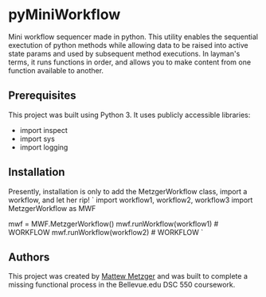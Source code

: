 # pyMiniWorkflow
Mini workflow sequencer made in python. This utility enables the sequential exectution of python methods while allowing data to be raised into active state params and used by subsequent method executions. In layman's terms, it runs functions in order, and allows you to make content from one function available to another.

## Prerequisites
This project was built using Python 3. It uses publicly accessible libraries: 

* import inspect
* import sys
* import logging


## Installation
Presently, installation is only to add the MetzgerWorkflow class, import a workflow, and let her rip!
`
import workflow1, workflow2, workflow3
import MetzgerWorkflow as MWF

mwf = MWF.MetzgerWorkflow()
mwf.runWorkflow(workflow1) # WORKFLOW
mwf.runWorkflow(workflow2) # WORKFLOW
`

## Authors
This project was created by [Mattew Metzger](https://matthewmetzgerx.github.io/) and was built to complete a missing functional process in the Bellevue.edu DSC 550 coursework.
